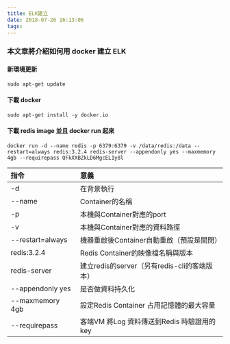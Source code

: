 ```yaml
---
title: ELK建立
date: 2018-07-26 16:13:06
tags:
---
```


### 本文章將介紹如何用 docker 建立 ELK

#### 新環境更新

```
sudo apt-get update
```

#### 下載 docker

```
sudo apt-get install -y docker.io
```

#### 下載 redis image 並且 docker run 起來 

```
docker run -d --name redis -p 6379:6379 -v /data/redis:/data --restart=always redis:3.2.4 redis-server --appendonly yes --maxmemory 4gb --requirepass QFkXXBZkLD6MgcEL1y8l
```

指令                 | 意義
:------------------- | :----
-d	                 | 在背景執行
--name	             | Container的名稱
-p	                 | 本機與Container對應的port
-v	                 | 本機與Container對應的資料路徑
--restart=always     |	機器重啟後Container自動重啟（預設是關閉）
redis:3.2.4	         | Redis Container的映像檔名稱與版本
redis-server         | 建立redis的server（另有redis-cli的客端版本）
--appendonly yes     | 是否做資料持久化
--maxmemory 4gb	     | 設定Redis Container 占用記憶體的最大容量
--requirepass        | 客端VM 將Log 資料傳送到Redis 時驗證用的key

